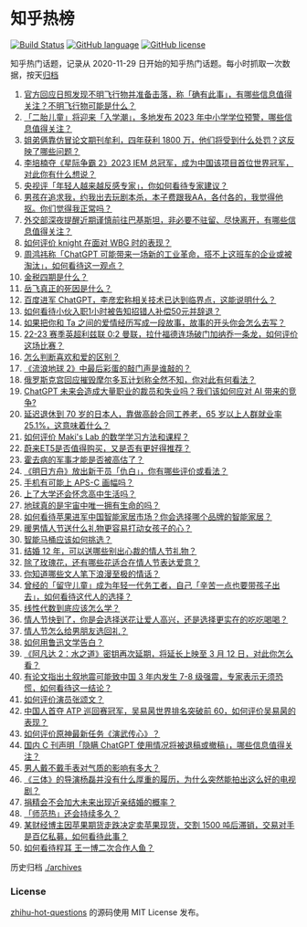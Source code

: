# 知乎热榜
[![Build Status](https://github.com/ToWeLong/zhihu-hot-questions/workflows/CI/badge.svg)](https://github.com/ToWeLong/zhihu-hot-questions/actions)
[![GitHub language](https://img.shields.io/badge/language-golang-orange.svg)](https://golang.org/)
[![GitHub license](https://img.shields.io/github/license/ToWeLong/zhihu-hot-questions)](https://github.com/ToWeLong/zhihu-hot-questions/blob/main/LICENSE)

知乎热门话题，记录从 2020-11-29 日开始的知乎热门话题。每小时抓取一次数据，按天[归档](./archives)

<!-- BEGIN -->

1. [官方回应日照发现不明飞行物并准备击落，称「确有此事」，有哪些信息值得关注？不明飞行物可能是什么？](https://www.zhihu.com/question/583594930)
1. [「二胎儿童」将迎来「入学潮」，多地发布 2023 年中小学学位预警，哪些信息值得关注？](https://www.zhihu.com/question/583646196)
1. [姐弟俩靠仿冒论文期刊牟利，四年获利 1800 万，他们将受到什么处罚？这反映了哪些问题？](https://www.zhihu.com/question/583613698)
1. [李培楠夺《星际争霸 2》2023 IEM 总冠军，成为中国该项目首位世界冠军，对此你有什么想说？](https://www.zhihu.com/question/583694151)
1. [央视评「年轻人越来越反感专家」，你如何看待专家建议？](https://www.zhihu.com/question/582958215)
1. [男孩在追求我，约我出去玩剧本杀，本子费跟我AA，各付各的，我觉得他抠。你们觉得我正常吗？](https://www.zhihu.com/question/581989296)
1. [外交部深夜提醒近期谨慎前往巴基斯坦，非必要不驻留、尽快离开，有哪些信息值得关注？](https://www.zhihu.com/question/583570759)
1. [如何评价 knight 在面对 WBG 时的表现？](https://www.zhihu.com/question/583484755)
1. [周鸿祎称「ChatGPT 可能带来一场新的工业革命，搭不上这班车的企业或被淘汰」，如何看待这一观点？](https://www.zhihu.com/question/583142620)
1. [金税四期是什么？](https://www.zhihu.com/question/537653346)
1. [岳飞真正的死因是什么？](https://www.zhihu.com/question/581703612)
1. [百度进军 ChatGPT，李彦宏称相关技术已达到临界点，这能说明什么？](https://www.zhihu.com/question/583274744)
1. [如何看待小伙入职1小时被告知招错人补偿50元并辞退？](https://www.zhihu.com/question/583434517)
1. [如果把你和 Ta 之间的爱情经历写成一段故事，故事的开头你会怎么去写？](https://www.zhihu.com/question/583149939)
1. [22-23 赛季英超利兹联 0:2 曼联，拉什福德连场破门加纳乔一条龙，如何评价这场比赛？](https://www.zhihu.com/question/583645572)
1. [怎么判断喜欢和爱的区别？](https://www.zhihu.com/question/583372525)
1. [《流浪地球 2》中最后彩蛋的敲门声是谁敲的？](https://www.zhihu.com/question/580835953)
1. [俄罗斯克宫回应摧毁摩尔多瓦计划称全然不知，你对此有何看法？](https://www.zhihu.com/question/583286733)
1. [ChatGPT 未来会造成大量职业的裁员和失业吗？我们该如何应对 AI 带来的竞争?](https://www.zhihu.com/question/582504413)
1. [延迟退休到 70 岁的日本人，靠做高龄合同工养老，65 岁以上人群就业率 25.1%，这意味着什么？](https://www.zhihu.com/question/583556603)
1. [如何评价 Maki's Lab 的数学学习方法和课程？](https://www.zhihu.com/question/582779148)
1. [蔚来ET5是否值得购买，又是否有更好得推荐？](https://www.zhihu.com/question/528728322)
1. [霍去病的军事才能是否被高估了？](https://www.zhihu.com/question/579870910)
1. [《明日方舟》放出新干员「仇白」，你有哪些评价或看法？](https://www.zhihu.com/question/583583526)
1. [手机有可能上 APS-C 画幅吗？](https://www.zhihu.com/question/582468555)
1. [上了大学还会怀念高中生活吗？](https://www.zhihu.com/question/583595666)
1. [地球真的是宇宙中唯一拥有生命的吗？](https://www.zhihu.com/question/583296707)
1. [如何看待苹果进军中国智能家居市场？你会选择哪个品牌的智能家居？](https://www.zhihu.com/question/581720111)
1. [暖男情人节送什么礼物更容易打动女孩子的心？](https://www.zhihu.com/question/582506062)
1. [智能马桶应该如何挑选？](https://www.zhihu.com/question/573319362)
1. [结婚 12 年，可以送哪些别出心裁的情人节礼物？](https://www.zhihu.com/question/582285457)
1. [除了玫瑰花，还有哪些花适合在情人节表达爱意？](https://www.zhihu.com/question/582509631)
1. [你知道哪些文人笔下浪漫至极的情话？](https://www.zhihu.com/question/581560933)
1. [曾经的「留守儿童」成为年轻一代务工者，自己「辛苦一点也要带孩子出去」，如何看待这代人的选择？](https://www.zhihu.com/question/582971445)
1. [线性代数到底应该怎么学？](https://www.zhihu.com/question/36282065)
1. [情人节快到了，你是会选择送花让爱人高兴，还是选择更实在的吃吃喝喝？](https://www.zhihu.com/question/582045719)
1. [情人节怎么给男朋友选回礼？](https://www.zhihu.com/question/582343831)
1. [如何用鲁迅文学告白？](https://www.zhihu.com/question/581562928)
1. [《阿凡达 2：水之道》密钥再次延期，将延长上映至 3 月 12 日，对此你怎么看？](https://www.zhihu.com/question/583374712)
1. [有论文指出土叙地震可能致中国 3 年内发生 7-8 级强震，专家表示无须恐慌，如何看待这一结论？](https://www.zhihu.com/question/583555107)
1. [如何评价演员张颂文？](https://www.zhihu.com/question/581615044)
1. [中国人首夺 ATP 巡回赛冠军，吴易昺世界排名突破前 60，如何评价吴易昺的表现？](https://www.zhihu.com/question/583706093)
1. [如何评价原神最新任务《演武传心》？](https://www.zhihu.com/question/583403525)
1. [国内 C 刊声明「隐瞒 ChatGPT 使用情况将被退稿或撤稿」，哪些信息值得关注？](https://www.zhihu.com/question/583569711)
1. [男人戴不戴手表对气质的影响有多大？](https://www.zhihu.com/question/451932206)
1. [《三体》的导演杨磊并没有什么厚重的履历，为什么突然能拍出这么好的电视剧？](https://www.zhihu.com/question/582218358)
1. [捐精会不会加大未来出现近亲结婚的概率？](https://www.zhihu.com/question/33255871)
1. [「师范热」还会持续多久？](https://www.zhihu.com/question/552345598)
1. [某财经博主因苹果期货走跌决定卖苹果现货，交割 1500 吨后滞销，交易对手是百亿私募，如何看待此事？](https://www.zhihu.com/question/583360820)
1. [如何看待程耳 王一博二次合作人鱼？](https://www.zhihu.com/question/583504828)

<!-- END -->

历史归档 [./archives](./archives)


### License
[zhihu-hot-questions](https://github.com/towelong/zhihu-hot-questions) 的源码使用 MIT License 发布。